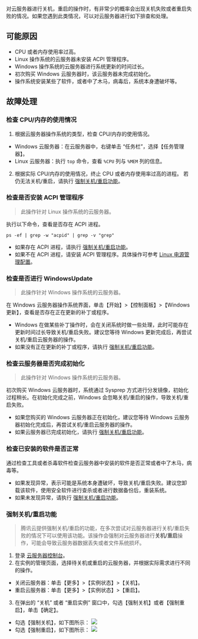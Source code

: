 对云服务器进行关机，重启的操作时，有非常少的概率会出现关机失败或者重启失败的情况。如果您遇到此类情况，可以对云服务器进行如下排查和处理。

## 可能原因

- CPU 或者内存使用率过高。
- Linux 操作系统的云服务器未安装 ACPI 管理程序。
- Windows 操作系统的云服务器进行系统更新的时间过长。
- 初次购买 Windows 云服务器时，该云服务器未完成初始化。
- 操作系统安装某些了软件，或者中了木马，病毒后，系统本身遭破坏等。

## 故障处理

### 检查 CPU/内存的使用情况

1. 根据云服务器操作系统的类型，检查 CPU/内存的使用情况。
 - Windows 云服务器：在云服务器中，右键单击 “任务栏”，选择【任务管理器】。
 - Linux 云服务器：执行 `top` 命令，查看 `%CPU` 列与 `%MEM` 列的信息。
2. 根据实际 CPU/内存的使用情况，终止 CPU 或者内存使用率过高的进程。
若仍无法关机/重启，请执行 [强制关机/重启功能](#MandatoryShutdownOrRestart)。

### 检查是否安装 ACPI 管理程序
> 此操作针对 Linux 操作系统的云服务器。
>
执行以下命令，查看是否存在 ACPI 进程。
```
ps -ef | grep -w "acpid" | grep -v "grep"
```
 -  如果存在 ACPI 进程，请执行 [强制关机/重启功能](#MandatoryShutdownOrRestart)。
 -  如果不在 ACPI 进程，请安装 ACPI 管理程序。具体操作可参考 [Linux 电源管理配置](https://intl.cloud.tencent.com/document/product/213/2129)。


### 检查是否进行 WindowsUpdate
> 此操作针对 Windows 操作系统的云服务器。
>
在 Windows 云服务器操作系统界面，单击【开始】>【控制面板】>【Windows 更新】，查看是否存在正在更新的补丁或程序。
- Windows 在做某些补丁操作时，会在关闭系统时做一些处理，此时可能存在更新时间过长导致关机/重启失败。建议您等待 Windows 更新完成后，再尝试关机/重启云服务器的操作。
- 如果没有正在更新的补丁或程序，请执行 [强制关机/重启功能](#MandatoryShutdownOrRestart)。


### 检查云服务器是否完成初始化
> 此操作针对 Windows 操作系统的云服务器。
>
初次购买 Windows 云服务器时，系统通过 Sysprep 方式进行分发镜像，初始化过程稍长。在初始化完成之前，Windows 会忽略关机/重启的操作，导致关机/重启失败。
- 如果您购买的 Windows 云服务器正在初始化，建议您等待 Windows 云服务器初始化完成后，再尝试关机/重启云服务器的操作。
- 如果云服务器已完成初始化，请执行 [强制关机/重启功能](#MandatoryShutdownOrRestart)。

###  检查已安装的软件是否正常
 
通过检查工具或者杀毒软件检查云服务器中安装的软件是否正常或者中了木马，病毒等。
- 如果发现异常，表示可能是系统本身遭破坏，导致关机/重启失败。建议您卸载该软件，使用安全软件进行查杀或者进行数据备份后，重装系统。
- 如果未发现异常，请执行 [强制关机/重启功能](#MandatoryShutdownOrRestart)。

<span id="MandatoryShutdownOrRestart"></span>
### 强制关机/重启功能

> 腾讯云提供强制关机/重启的功能，在多次尝试对云服务器进行关机/重启失败的情况下可以使用该功能。该操作会强制对云服务器进行**关机/重启**操作，可能会导致云服务器数据丢失或者文件系统损坏。
>
1. 登录 [云服务器控制台](https://console.cloud.tencent.com/cvm/index)。
2. 在实例的管理页面，选择待关机或重启的云服务器，并根据实际需求进行不同的操作。
 - 关闭云服务器：单击【更多】>【实例状态】>【关机】。
 - 重启云服务器：单击【更多】>【实例状态】>【重启】。
3. 在弹出的 “关机” 或者 “重启实例” 窗口中，勾选【强制关机】或者【强制重启】，单击【确定】。
 - 勾选【强制关机】，如下图所示：
 ![](https://main.qcloudimg.com/raw/22db326eebab11c60e6bbcf8baa23144.png)
 - 勾选【强制重启】，如下图所示：
 ![](https://main.qcloudimg.com/raw/61ae4a4185110b7ff86507e15047211f.png)
